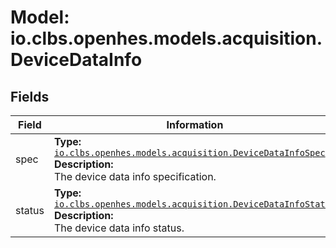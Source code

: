 # Model: io.clbs.openhes.models.acquisition.DeviceDataInfo

## Fields

| Field | Information |
| --- | --- |
| spec | <b>Type:</b> [`io.clbs.openhes.models.acquisition.DeviceDataInfoSpec`](model-io-clbs-openhes-models-acquisition-devicedatainfospec.md)<br><b>Description:</b><br>The device data info specification. |
| status | <b>Type:</b> [`io.clbs.openhes.models.acquisition.DeviceDataInfoStatus`](model-io-clbs-openhes-models-acquisition-devicedatainfostatus.md)<br><b>Description:</b><br>The device data info status. |


